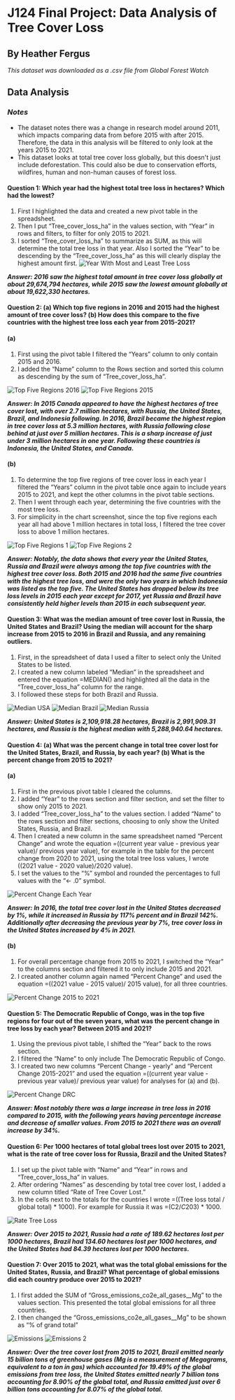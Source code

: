# J124 Final Project: Data Analysis of Tree Cover Loss
## By Heather Fergus
*This dataset was downloaded as a .csv file from Global Forest Watch*
## Data Analysis
### *Notes*
* The dataset notes there was a change in research model around 2011, which impacts comparing data from before 2015 with after 2015. Therefore, the data in this analysis will be filtered to only look at the years 2015 to 2021. 
* This dataset looks at total tree cover loss globally, but this doesn't just include deforestation. This could also be due to conservation efforts, wildfires, human and non-human causes of forest loss. 

#### Question 1: Which year had the highest total tree loss in hectares? Which had the lowest?
1. First I highlighted the data and created a new pivot table in the spreadsheet. 
2. Then I put “Tree_cover_loss_ha” in the values section, with “Year” in rows and filters, to filter for only 2015 to 2021. 
3. I sorted “Tree_cover_loss_ha” to summarize as SUM, as this will determine the total tree loss in that year. Also I sorted the “Year” to be descending by the “Tree_cover_loss_ha” as this will clearly display the highest amount first.
![Year With Most and Least Tree Loss](Question_1.png)

**_Answer: 2016 saw the highest total amount in tree cover loss globally at about 29,674,794 hectares, while 2015 saw the lowest amount globally at about 19,622,330 hectares._**


#### Question 2: (a) Which top five regions in 2016 and 2015 had the highest amount of tree cover loss? (b) How does this compare to the five countries with the highest tree loss each year from 2015-2021? 
#### (a)
1. First using the pivot table I filtered the “Years” column to only contain 2015 and 2016. 
2. I added the “Name” column to the Rows section and sorted this column as descending by the sum of “Tree_cover_loss_ha”. 

![Top Five Regions 2016](Question2a.png)
![Top Five Regions 2015](Question2aPic2.png)

**_Answer: In 2015 Canada appeared to have the highest hectares of tree cover lost, with over 2.7 million hectares, with Russia, the United States, Brazil, and Indonesia following. In 2016, Brazil became the highest region in tree cover loss at 5.3 million hectares, with Russia following close behind at just over 5 million hectares. This is a sharp increase of just under 3 million hectares in one year. Following these countries is Indonesia, the United States, and Canada._**

#### (b) 
1. To determine the top five regions of tree cover loss in each year I filtered the “Years” column in the pivot table once again to include years 2015 to 2021, and kept the other columns in the pivot table sections. 
2. Then I went through each year, determining the five countries with the most tree loss. 
3. For simplicity in the chart screenshot, since the top five regions each year all had above 1 million hectares in total loss, I filtered the tree cover loss to above 1 million hectares. 

![Top Five Regions 1](Question2bpart1.png)
![Top Five Regions 2](Question2bpart2.png)

**_Answer: Notably, the data shows that every year the United States, Russia and Brazil were always among the top five countries with the highest tree cover loss. Both 2015 and 2016 had the same five countries with the highest tree loss, and were the only two years in which Indonesia was listed as the top five. The United States has dropped below its tree loss levels in 2015 each year except for 2017, yet Russia and Brazil have consistently held higher levels than 2015 in each subsequent year._**


#### Question 3: What was the median amount of tree cover lost in Russia, the United States and Brazil? Using the median will account for the sharp increase from 2015 to 2016 in Brazil and Russia, and any remaining outliers. 
1. First, in the spreadsheet of data I used a filter to select only the United States to be listed. 
2. I created a new column labeled “Median” in the spreadsheet and entered the equation =MEDIAN() and highlighted all the data in the “Tree_cover_loss_ha” column for the range. 
3. I followed these steps for both Brazil and Russia. 

![Median USA](Question3US.png)
![Median Brazil](Question3Brazil.png)
![Median Russia](Question3Russia.png)

**_Answer: United States is 2,109,918.28 hectares, Brazil is 2,991,909.31 hectares, and Russia is the highest median with 5,288,940.64 hectares._**


#### Question 4: (a) What was the percent change in total tree cover lost for the United States, Brazil, and Russia, by each year? (b) What is the percent change from 2015 to 2021? 
#### (a) 
1. First in the previous pivot table I cleared the columns.
2. I added “Year” to the rows section and filter section, and set the filter to show only 2015 to 2021. 
3. I added “Tree_cover_loss_ha” to the values section. I added “Name” to the rows section and filter sections, choosing to only show the United States, Russia, and Brazil. 
4. Then I created a new column in the same spreadsheet named “Percent Change” and wrote the equation =((current year value - previous year value)/ previous year value), for example in the table for the percent change from 2020 to 2021, using the total tree loss values, I wrote ((2021 value - 2020 value)/2020 value). 
5. I set the values to the “%” symbol and rounded the percentages to full values with the “<- .0” symbol.

![Percent Change Each Year](Question4a.png)

**_Answer: In 2016, the total tree cover lost in the United States decreased by 1%, while it increased in Russia by 117% percent and in Brazil 142%. Additionally after decreasing the previous year by 7%, tree cover loss in the United States increased by 4% in 2021._**

#### (b) 
1. For overall percentage change from 2015 to 2021, I switched the “Year” to the columns section and filtered it to only include 2015 and 2021. 
2. I created another column again named “Percent Change” and used the equation =((2021 value - 2015 value)/ 2015 value), for all three countries. 

![Percent Change 2015 to 2021](Question4b.png)


#### Question 5: The Democratic Republic of Congo, was in the top five regions for four out of the seven years, what was the percent change in tree loss by each year? Between 2015 and 2021? 
1. Using the previous pivot table, I shifted the “Year” back to the rows section. 
2. I filtered the “Name” to only include The Democratic Republic of Congo.
3. I created two new columns “Percent Change - yearly” and “Percent Change 2015-2021” and used the equation =((current year value - previous year value)/ previous year value) for analyses for (a) and (b). 

![Percent Change DRC](Question5.png)

**_Answer: Most notably there was a large increase in tree loss in 2016 compared to 2015, with the following years having percentage increase and decrease of smaller values. From 2015 to 2021 there was an overall increase by 34%._**


#### Question 6: Per 1000 hectares of total global trees lost over 2015 to 2021, what is the rate of tree cover loss for Russia, Brazil and the United States?  
1. I set up the pivot table with “Name” and “Year” in rows and “Tree_cover_loss_ha” in values. 
2. After ordering “Names” as descending by total tree cover lost, I added a new column titled “Rate of Tree Cover Lost.”
3. In the cells next to the totals for the countries I wrote =((Tree loss total / global total) * 1000). For example for Russia it was =(C2/$C$203) * 1000.

![Rate Tree Loss](Question6.png)

**_Answer: Over 2015 to 2021, Russia had a rate of 189.62 hectares lost per 1000 hectares, Brazil had 134.60 hectares lost per 1000 hectares, and the United States had 84.39 hectares lost per 1000 hectares._**


#### Question 7: Over 2015 to 2021, what was the total global emissions for the United States, Russia, and Brazil? What percentage of global emissions did each country produce over 2015 to 2021? 
1. I first added the SUM of “Gross_emissions_co2e_all_gases__Mg” to the values section. This presented the total global emissions for all three countries. 
2. I then changed the  “Gross_emissions_co2e_all_gases__Mg” to be shown as “% of grand total” 

![Emissions](Question7.png)
![Emissions 2](Question7Pic2.png)

**_Answer: Over the tree cover lost from 2015 to 2021, Brazil emitted nearly 15 billion tons of greenhouse gases (Mg is a measurement of Megagrams, equivalent to a ton in gas) which accounted for 19.49% of the global emissions from tree loss, the United States emitted nearly 7 billion tons accounting for 8.90% of the global total, and Russia emitted just over 6 billion tons accounting for 8.07% of the global total._**


